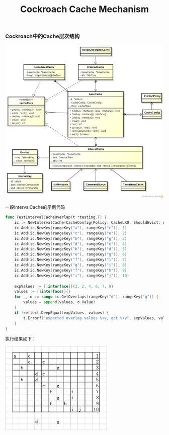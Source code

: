﻿---
layout: post
category: "code"
title:  "Cockroach Cache Mechanism"
tags: [Cockroach, Cache]
---
### Cockroach中的Cache层次结构
![cockroach_cache_hierarchy](https://raw.githubusercontent.com/joezxy/joezxy.github.io/master/_img/20141210_cockroach_cache_hierarchy.png)


一段IntervalCache的示例代码
```go
func TestIntervalCacheOverlap(t *testing.T) {
	ic := NewIntervalCache(CacheConfig{Policy: CacheLRU, ShouldEvict: noEviction})
	ic.Add(ic.NewKey(rangeKey("a"), rangeKey("c")), 1)
	ic.Add(ic.NewKey(rangeKey("c"), rangeKey("e")), 2)
	ic.Add(ic.NewKey(rangeKey("b"), rangeKey("g")), 3)
	ic.Add(ic.NewKey(rangeKey("d"), rangeKey("e")), 4)
	ic.Add(ic.NewKey(rangeKey("b"), rangeKey("d")), 5)
	ic.Add(ic.NewKey(rangeKey("e"), rangeKey("g")), 6)
	ic.Add(ic.NewKey(rangeKey("f"), rangeKey("i")), 7)
	ic.Add(ic.NewKey(rangeKey("g"), rangeKey("i")), 8)
	ic.Add(ic.NewKey(rangeKey("f"), rangeKey("h")), 9)
	ic.Add(ic.NewKey(rangeKey("i"), rangeKey("j")), 10)

	expValues := []interface{}{3, 2, 4, 6, 7, 9}
	values := []interface{}{}
	for _, o := range ic.GetOverlaps(rangeKey("d"), rangeKey("g")) {
		values = append(values, o.Value)
	}
	if !reflect.DeepEqual(expValues, values) {
		t.Errorf("expected overlap values %+v, got %+v", expValues, values)
	}
}
```

执行结果如下：

![cockroach_cache_sample](https://raw.githubusercontent.com/joezxy/joezxy.github.io/master/_img/20141210_cockroach_cache_sample.png)

